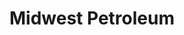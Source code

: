---
title: "Midwest Petroleum"
url: /columbia/midwest-petroleum-east-nifong-boulevard/
shop: Lebensmittel
---